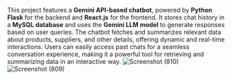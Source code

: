 This project features a **Gemini API-based chatbot**, powered by **Python Flask** for the backend and **React.js** for the frontend. It stores chat history in a **MySQL database** and uses the **Gemini LLM model** to generate responses based on user queries. The chatbot fetches and summarizes relevant data about products, suppliers, and other details, offering dynamic and real-time interactions. Users can easily access past chats for a seamless conversation experience, making it a powerful tool for retrieving and summarizing data in an interactive way.
![Screenshot (810)](https://github.com/user-attachments/assets/6a1fcc2b-4f5d-45eb-9285-ed5930274e17)
![Screenshot (809)](https://github.com/user-attachments/assets/ee527149-99f5-47ea-a8ff-3426684b48e0)
